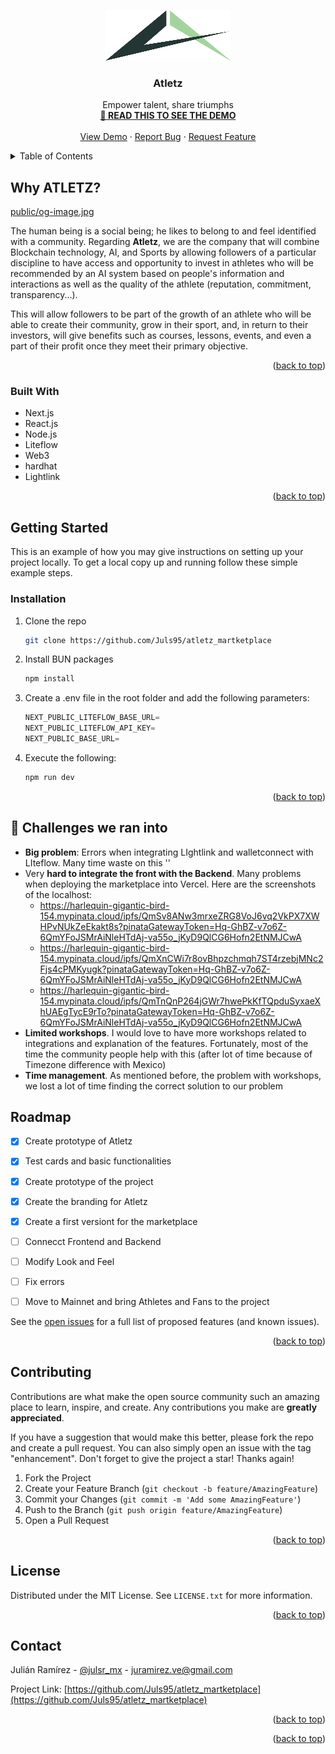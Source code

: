 <!-- Improved compatibility of back to top link: See: https://github.com/othneildrew/Best-README-Template/pull/73 -->
<a name="readme-top"></a>
<!--
*** Thanks for checking out the Best-README-Template. If you have a suggestion
*** that would make this better, please fork the repo and create a pull request
*** or simply open an issue with the tag "enhancement".
*** Don't forget to give the project a star!
*** Thanks again! Now go create something AMAZING! :D
-->



<!-- PROJECT SHIELDS -->
<!--
*** I'm using markdown "reference style" links for readability.
*** Reference links are enclosed in brackets [ ] instead of parentheses ( ).
*** See the bottom of this document for the declaration of the reference variables
*** for contributors-url, forks-url, etc. This is an optional, concise syntax you may use.
*** https://www.markdownguide.org/basic-syntax/#reference-style-links
-->
<!-- PROJECT LOGO -->
<br />
<div align="center">
  <a href="https://github.com/Juls95/atletz_martketplace">
    <img src="public/logo.svg" alt="Logo" width="200" height="80">
  </a>

<h3 align="center">Atletz</h3>

  <p align="center">
    Empower talent, share triumphs
    <br />
    <a href="#-challenges-we-ran-into"><strong>🤯 READ THIS TO SEE THE DEMO </strong></a></li>
    <br />
    <br />
    <a href="https://atletz.io/">View Demo</a>
    ·
    <a href="https://github.com/Juls95/atletz_martketplace/issues">Report Bug</a>
    ·
    <a href="https://github.com/Juls95/atletz_martketplace/issues">Request Feature</a>
  </p>
</div>



<!-- TABLE OF CONTENTS -->
<details>
  <summary>Table of Contents</summary>
  <ol>
    <li>
      <a href="#why-atletz">Why Atletz</a>
      <ul>
        <li><a href="#built-with">Built With</a></li>
      </ul>
    </li>
    <li>
      <a href="#getting-started">Getting Started</a>
      <ul>
        <li><a href="#prerequisites">Prerequisites</a></li>
        <li><a href="#installation">Installation</a></li>
      </ul>
    </li>
    <li><a href="#-challenges-we-ran-into">🤯 Challenges we ran into</a></li>
    <li><a href="#roadmap">Roadmap</a></li>
    <li><a href="#contributing">Contributing</a></li>
    <li><a href="#contact">Contact</a></li>
  </ol>
</details>



<!-- ABOUT THE PROJECT -->
## Why ATLETZ?

[public/og-image.jpg](https://atletz.io)

The human being is a social being; he likes to belong to and feel identified with a community. Regarding **Atletz**, we are the company that will combine Blockchain technology, AI, and Sports by allowing followers of a particular discipline to have access and opportunity to invest in athletes who will be recommended by an AI system based on people's information and interactions as well as the quality of the athlete (reputation, commitment, transparency...). 

This will allow followers to be part of the growth of an athlete who will be able to create their community, grow in their sport, and, in return to their investors, will give benefits such as courses, lessons, events, and even a part of their profit once they meet their primary objective.


<p align="right">(<a href="#readme-top">back to top</a>)</p>



### Built With

* Next.js
* React.js
* Node.js
* Liteflow
* Web3
* hardhat
* Lightlink

<p align="right">(<a href="#readme-top">back to top</a>)</p>



<!-- GETTING STARTED -->
## Getting Started

This is an example of how you may give instructions on setting up your project locally.
To get a local copy up and running follow these simple example steps.


### Installation

1. Clone the repo
   ```sh
   git clone https://github.com/Juls95/atletz_martketplace
   ```
2. Install BUN packages
   ```sh
   npm install
   ```
3. Create a .env file in the root folder and add the following parameters:
   ```js
   NEXT_PUBLIC_LITEFLOW_BASE_URL=
   NEXT_PUBLIC_LITEFLOW_API_KEY=
   NEXT_PUBLIC_BASE_URL=
   ```
4. Execute the following:
   ```js
   npm run dev
   ```

<p align="right">(<a href="#readme-top">back to top</a>)</p>

## 🤯 Challenges we ran into
* **Big problem**: Errors when integrating LIghtlink and walletconnect with LIteflow. Many time waste on this ''
* Very **hard to integrate the front with the Backend**. Many problems when deploying the marketplace into Vercel. Here are the screenshots of the localhost:
    - https://harlequin-gigantic-bird-154.mypinata.cloud/ipfs/QmSv8ANw3mrxeZRG8VoJ6vq2VkPX7XWHPvNUkZeEkakt8s?pinataGatewayToken=Hq-GhBZ-v7o6Z-6QmYFoJSMrAiNleHTdAj-va55o_jKyD9QlCG6Hofn2EtNMJCwA
    - https://harlequin-gigantic-bird-154.mypinata.cloud/ipfs/QmXnCWi7r8ovBhpzchmqh7ST4rzebjMNc2Fjs4cPMKyugk?pinataGatewayToken=Hq-GhBZ-v7o6Z-6QmYFoJSMrAiNleHTdAj-va55o_jKyD9QlCG6Hofn2EtNMJCwA
    - https://harlequin-gigantic-bird-154.mypinata.cloud/ipfs/QmTnQnP264jGWr7hwePkKfTQpduSyxaeXhUAEgTycE9rTo?pinataGatewayToken=Hq-GhBZ-v7o6Z-6QmYFoJSMrAiNleHTdAj-va55o_jKyD9QlCG6Hofn2EtNMJCwA
* **Limited workshops**. I would love to have more workshops related to integrations and explanation of the features. Fortunately, most of the time the community people help with this (after lot of time because of Timezone difference with Mexico)
* **Time management**. As mentioned before, the problem with workshops, we lost a lot of time finding the correct solution to our problem

<!-- ROADMAP -->
## Roadmap

- [x] Create prototype of Atletz
- [x] Test cards and basic functionalities
- [x] Create prototype of the project
- [x] Create the branding for Atletz
- [x] Create a first versiont for the marketplace
- [ ] Connecct Frontend and Backend
- [ ] Modify Look and Feel
- [ ] Fix errors
- [ ] Move to Mainnet and bring Athletes and Fans to the project


See the [open issues](https://github.com/Juls95/atletz_martketplace/issues/issues) for a full list of proposed features (and known issues).

<p align="right">(<a href="#readme-top">back to top</a>)</p>



<!-- CONTRIBUTING -->
## Contributing

Contributions are what make the open source community such an amazing place to learn, inspire, and create. Any contributions you make are **greatly appreciated**.

If you have a suggestion that would make this better, please fork the repo and create a pull request. You can also simply open an issue with the tag "enhancement".
Don't forget to give the project a star! Thanks again!

1. Fork the Project
2. Create your Feature Branch (`git checkout -b feature/AmazingFeature`)
3. Commit your Changes (`git commit -m 'Add some AmazingFeature'`)
4. Push to the Branch (`git push origin feature/AmazingFeature`)
5. Open a Pull Request

<p align="right">(<a href="#readme-top">back to top</a>)</p>



<!-- LICENSE -->
## License

Distributed under the MIT License. See `LICENSE.txt` for more information.

<p align="right">(<a href="#readme-top">back to top</a>)</p>



<!-- CONTACT -->
## Contact

Julián Ramírez - [@julsr_mx](https://twitter.com/julsr_mx) - juramirez.ve@gmail.com

Project Link: [https://github.com/Juls95/atletz_martketplace](https://github.com/Juls95/atletz_martketplace)

<p align="right">(<a href="#readme-top">back to top</a>)</p>


<p align="right">(<a href="#readme-top">back to top</a>)</p>



<!-- MARKDOWN LINKS & IMAGES -->
<!-- https://www.markdownguide.org/basic-syntax/#reference-style-links -->
[contributors-shield]: https://img.shields.io/github/contributors/github_username/repo_name.svg?style=for-the-badge
[contributors-url]: https://github.com/github_username/repo_name/graphs/contributors
[forks-shield]: https://img.shields.io/github/forks/github_username/repo_name.svg?style=for-the-badge
[forks-url]: https://github.com/github_username/repo_name/network/members
[stars-shield]: https://img.shields.io/github/stars/github_username/repo_name.svg?style=for-the-badge
[stars-url]: https://github.com/github_username/repo_name/stargazers
[issues-shield]: https://img.shields.io/github/issues/github_username/repo_name.svg?style=for-the-badge
[issues-url]: https://github.com/github_username/repo_name/issues
[license-shield]: https://img.shields.io/github/license/github_username/repo_name.svg?style=for-the-badge
[license-url]: https://github.com/github_username/repo_name/blob/master/LICENSE.txt
[linkedin-shield]: https://img.shields.io/badge/-LinkedIn-black.svg?style=for-the-badge&logo=linkedin&colorB=555
[linkedin-url]: https://www.linkedin.com/in/julianramirez95/
[product-screenshot]: images/home.png
[Next.js]: https://img.shields.io/badge/next.js-000000?style=for-the-badge&logo=nextdotjs&logoColor=white
[Next-url]: https://nextjs.org/
[React.js]: https://img.shields.io/badge/React-20232A?style=for-the-badge&logo=react&logoColor=61DAFB
[React-url]: https://reactjs.org/
[Vue.js]: https://img.shields.io/badge/Vue.js-35495E?style=for-the-badge&logo=vuedotjs&logoColor=4FC08D
[Vue-url]: https://vuejs.org/
[Angular.io]: https://img.shields.io/badge/Angular-DD0031?style=for-the-badge&logo=angular&logoColor=white
[Angular-url]: https://angular.io/
[Svelte.dev]: https://img.shields.io/badge/Svelte-4A4A55?style=for-the-badge&logo=svelte&logoColor=FF3E00
[Svelte-url]: https://svelte.dev/
[Laravel.com]: https://img.shields.io/badge/Laravel-FF2D20?style=for-the-badge&logo=laravel&logoColor=white
[Laravel-url]: https://laravel.com
[Bootstrap.com]: https://img.shields.io/badge/Bootstrap-563D7C?style=for-the-badge&logo=bootstrap&logoColor=white
[Bootstrap-url]: https://getbootstrap.com
[JQuery.com]: https://img.shields.io/badge/jQuery-0769AD?style=for-the-badge&logo=jquery&logoColor=white
[JQuery-url]: https://jquery.com 
